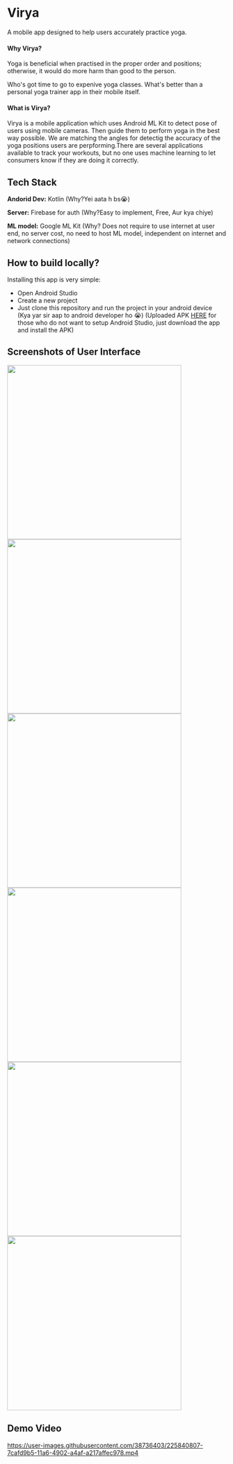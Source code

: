# Virya

A mobile app designed to help users accurately practice yoga.

#### Why Virya?
Yoga is beneficial when practised in the proper order and positions; otherwise, it would do more harm than good to the person.

Who's got time to go to expenive yoga classes. What's better than a personal yoga trainer app in their mobile itself.

#### What is Virya?
Virya is a mobile application which uses Android ML Kit to detect pose of users using mobile cameras. Then guide them to perform yoga in the best way possible. We are matching the angles for detectig the accuracy of the yoga positions users are perpforming.There are several applications available to track your workouts, but no one uses machine learning to let consumers know if they are doing it correctly.

## Tech Stack

**Andorid Dev:** Kotlin (Why?Yei aata h bs😭)

**Server:** Firebase for auth (Why?Easy to implement, Free, Aur kya chiye)

**ML model:** Google ML Kit (Why? Does not require to use internet at user end, no server cost, no need to host ML model, independent on internet and network connections)

## How to build locally?

Installing this app is very simple:
* Open Android Studio
* Create a new project
* Just clone this repository and run the project in your android device
(Kya yar sir aap to android developer ho 😭)
(Uploaded APK [HERE](https://github.com/app-src/Virya/raw/master/apk/viryaDebug.apk) for those who do not want to setup Android Studio, just download the app and install the APK)

## Screenshots of User Interface

<img src="ss/virya (1).png" width="400">\
<img src="ss/virya (2).png" width="400">
<img src="ss/virya (3).png" width="400">\
<img src="ss/virya (4).png" width="400">
<img src="ss/virya (5).png" width="400">\
<img src="ss/virya (6).png" width="400">


## Demo Video

https://user-images.githubusercontent.com/38736403/225840807-7cafd9b5-11a6-4902-a4af-a217affec978.mp4



